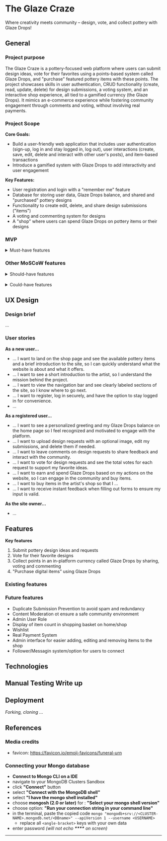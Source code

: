 # The Glaze Craze
Where creativity meets community – design, vote, and collect pottery with Glaze Drops!

## General

### Project purpose

The Glaze Craze is a pottery-focused web platform where users can submit design ideas, vote for their favorites using a points-based system called Glaze Drops, and "purchase" featured pottery items with these points. The project showcases skills in user authentication, CRUD functionality (create, read, update, delete) for design submissions, a voting system, and an interactive shop experience, all tied to a gamified currency (the Glaze Drops). It mimics an e-commerce experience while fostering community engagement through comments and voting, without involving real payments.

### Project Scope

**Core Goals:**
  - Build a user-friendly web application that includes user authentication (sign-up, log in and stay logged in, log out), user interactions (create, save, edit, delete and interact with other user's posts), and item-based transactions
  - Introduce a gamified system with Glaze Drops to add interactivity and user engagement

**Key Features:**
  - User registration and login with a "remember me" feature
  - Database for storing user data, Glaze Drops balance, and shared and "purchased" pottery designs
  - Functionality to create edit, delete, and share design submissions ("items")
  - A voting and commenting system for designs
  - A "shop" where users can spend Glaze Drops on pottery items or their designs

### MVP

<details>
<summary>Must-have features</summary>

<br>

*Home page:*
- After log in a personal greeting is displayed to the logged in User
- Presenting "the artist" and it's mission and journey

*User Authentication:*
- User registration and login with email/password using form
- Remember me functionality

*Glaze Drops System:*
- Default Glaze Drops balance on user registration (e.g., 100 Glaze Drops)
- Increment drops for actions like voting, commenting, or submitting designs
- Deduct drops for "purchasing" items

*Design Requests (Items):*
- Users can create, edit, and delete design submissions
- Each submission includes a title, description, and optional image upload
- Upload of a design request = 10 Glaze Drops

*Community Engagement:*
- Users can comment on design requests
- Commenting = 5 Glaze Drops

*Voting System:*
- Users can vote one time for a design
- Display the total votes for each design
- Voting = 1 Glaze Drops

*Shop Feature:*
- A dedicated shop page displaying pottery items
- Users can buy items using their Glaze Drops

*User Profile:*
- Display user info (name, email, etc.)
- Show current Glaze Drops balance
- List of their submitted designs and purchase history
</details>

### Other MoSCoW features

<details>
<summary>Should-have features</summary>
<br>

1. User Profile Page
- Show user info (name, email).
- Display Glaze Drops balance and submitted design requests.
- Include a list of purchased items.

2. Leaderboard for Top Voted Designs
- Display the most popular design requests for increased visibility.
</details>

<br>

<details>
<summary>Could-have features</summary>
<br>

1. Advanced Image Validation
- Add backend validation for image size and format.
- Provide error messages for oversized or invalid images.
2. Transaction history in User Profile Page
</details>

## UX Design 

### Design brief

...

### User stories

**As a new user...**

- ... I want to land on the shop page and see the available pottery items and a brief introduction to the site, so I can quickly understand what the website is about and what it offers.
- ... I want to see a short introduction to the artist, so I understand the mission behind the project.
- ... I want to view the navigation bar and see clearly labeled sections of the site, so I know where to go next.
- ... I want to register, log in securely, and have the option to stay logged in for convenience.
- ... 

**As a registered user...**

- ... I want to see a personalized greeting and my Glaze Drops balance on the home page so I feel recognized and motivated to engage with the platform.
- ... I want to upload design requests with an optional image, edit my submissions, and delete them if needed.
- ... I want to leave comments on design requests to share feedback and interact with the community.
- ... I want to vote for design requests and see the total votes for each request to support my favorite ideas.
- ... I want to earn and spend Glaze Drops based on my actions on the website, so I can engage in the community and buy items.
- ... I want to buy items in the artist's shop so that I ...
- ... I want to receive instant feedback when filling out forms to ensure my input is valid.

**As the site owner...**

- ...

## Features

**Key features**

1. Submit pottery design ideas and requests
2. Vote for their favorite designs
3. Collect points in an in-platform currency called Glaze Drops by sharing, voting and commenting
4. "Purchase digital items" using Glaze Drops

### Existing features

### Future features

- Duplicate Submission Prevention to avoid spam and redundancy
- Content Moderation ot ensure a safe community environment
- Admin User Role
- Display of item count in shopping basket on home/shop
- Wishlist
- Real Payment System
- Admin interface for easier adding, editing and removing items to the shop
- Follower/Messagin system/option for users to connect

## Technologies 

## Manual Testing Write up

## Deployment

_Forking, cloning ..._

## References

### Media credits

- favicon: https://favicon.io/emoji-favicons/funeral-urn

### Connecting your Mongo database

- **Connect to Mongo CLI on a IDE**
- navigate to your MongoDB Clusters Sandbox
- click **"Connect"** button
- select **"Connect with the MongoDB shell"**
- select **"I have the mongo shell installed"**
- choose **mongosh (2.0 or later)** for : **"Select your mongo shell version"**
- choose option: **"Run your connection string in your command line"**
- in the terminal, paste the copied code `mongo "mongodb+srv://<CLUSTER-NAME>.mongodb.net/<DBname>" --apiVersion 1 --username <USERNAME>`
  - replace all `<angle-bracket>` keys with your own data
- enter password _(will not echo **\*\*\*\*** on screen)_

------

